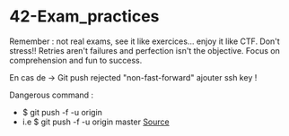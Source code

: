 # 42-Exam_practices
Remember : not real exams, see it like exercices... enjoy it like CTF. Don't stress!! Retries aren't failures and perfection isn't the objective. Focus on comprehension and fun to success.




En cas de -> Git push rejected "non-fast-forward"
ajouter ssh key !

Dangerous command :
- $ git push -f -u origin <name of branch>
- i.e $ git push -f -u origin master
[Source](https://stackoverflow.com/questions/20467179/git-push-rejected-non-fast-forward)